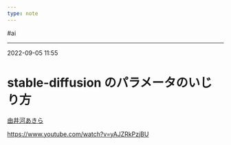 ```yaml
---
type: note
---
```


#ai

---
2022-09-05  11:55

# stable-diffusion のパラメータのいじり方
[  由井河あきら](https://www.youtube.com/c/AkiraYuikawa)

https://www.youtube.com/watch?v=yAJZRkPzjBU

